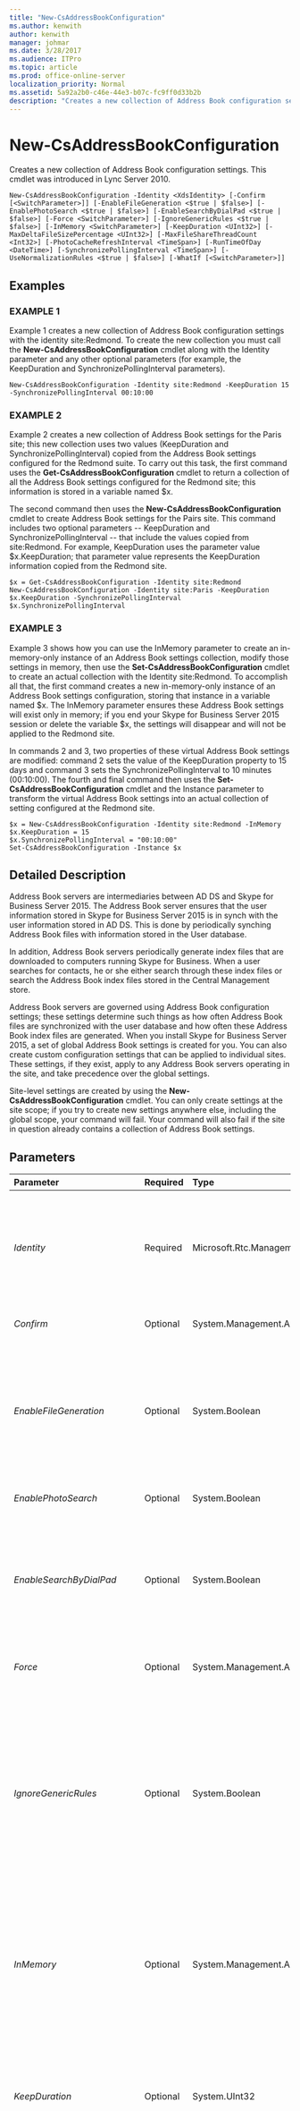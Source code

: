 ```yaml
---
title: "New-CsAddressBookConfiguration"
ms.author: kenwith
author: kenwith
manager: johmar
ms.date: 3/28/2017
ms.audience: ITPro
ms.topic: article
ms.prod: office-online-server
localization_priority: Normal
ms.assetid: 5a92a2b0-c46e-44e3-b07c-fc9ff0d33b2b
description: "Creates a new collection of Address Book configuration settings. This cmdlet was introduced in Lync Server 2010."
---
```


# New-CsAddressBookConfiguration
 
Creates a new collection of Address Book configuration settings. This cmdlet was introduced in Lync Server 2010.
  
```
New-CsAddressBookConfiguration -Identity <XdsIdentity> [-Confirm [<SwitchParameter>]] [-EnableFileGeneration <$true | $false>] [-EnablePhotoSearch <$true | $false>] [-EnableSearchByDialPad <$true | $false>] [-Force <SwitchParameter>] [-IgnoreGenericRules <$true | $false>] [-InMemory <SwitchParameter>] [-KeepDuration <UInt32>] [-MaxDeltaFileSizePercentage <UInt32>] [-MaxFileShareThreadCount <Int32>] [-PhotoCacheRefreshInterval <TimeSpan>] [-RunTimeOfDay <DateTime>] [-SynchronizePollingInterval <TimeSpan>] [-UseNormalizationRules <$true | $false>] [-WhatIf [<SwitchParameter>]]

```

## Examples

### EXAMPLE 1

Example 1 creates a new collection of Address Book configuration settings with the identity site:Redmond. To create the new collection you must call the **New-CsAddressBookConfiguration** cmdlet along with the Identity parameter and any other optional parameters (for example, the KeepDuration and SynchronizePollingInterval parameters).
  
```
New-CsAddressBookConfiguration -Identity site:Redmond -KeepDuration 15 -SynchronizePollingInterval 00:10:00
```

### EXAMPLE 2

Example 2 creates a new collection of Address Book settings for the Paris site; this new collection uses two values (KeepDuration and SynchronizePollingInterval) copied from the Address Book settings configured for the Redmond suite. To carry out this task, the first command uses the **Get-CsAddressBookConfiguration** cmdlet to return a collection of all the Address Book settings configured for the Redmond site; this information is stored in a variable named $x.
  
The second command then uses the **New-CsAddressBookConfiguration** cmdlet to create Address Book settings for the Pairs site. This command includes two optional parameters -- KeepDuration and SynchronizePollingInterval -- that include the values copied from site:Redmond. For example, KeepDuration uses the parameter value $x.KeepDuration; that parameter value represents the KeepDuration information copied from the Redmond site.
  
```
$x = Get-CsAddressBookConfiguration -Identity site:Redmond
New-CsAddressBookConfiguration -Identity site:Paris -KeepDuration $x.KeepDuration -SynchronizePollingInterval $x.SynchronizePollingInterval
```

### EXAMPLE 3

Example 3 shows how you can use the InMemory parameter to create an in-memory-only instance of an Address Book settings collection, modify those settings in memory, then use the **Set-CsAddressBookConfiguration** cmdlet to create an actual collection with the Identity site:Redmond. To accomplish all that, the first command creates a new in-memory-only instance of an Address Book settings configuration, storing that instance in a variable named $x. The InMemory parameter ensures these Address Book settings will exist only in memory; if you end your Skype for Business Server 2015 session or delete the variable $x, the settings will disappear and will not be applied to the Redmond site.
  
In commands 2 and 3, two properties of these virtual Address Book settings are modified: command 2 sets the value of the KeepDuration property to 15 days and command 3 sets the SynchronizePollingInterval to 10 minutes (00:10:00). The fourth and final command then uses the **Set-CsAddressBookConfiguration** cmdlet and the Instance parameter to transform the virtual Address Book settings into an actual collection of setting configured at the Redmond site.
  
```
$x = New-CsAddressBookConfiguration -Identity site:Redmond -InMemory
$x.KeepDuration = 15
$x.SynchronizePollingInterval = "00:10:00"
Set-CsAddressBookConfiguration -Instance $x
```

## Detailed Description

Address Book servers are intermediaries between AD DS and Skype for Business Server 2015. The Address Book server ensures that the user information stored in Skype for Business Server 2015 is in synch with the user information stored in AD DS. This is done by periodically synching Address Book files with information stored in the User database.
  
In addition, Address Book servers periodically generate index files that are downloaded to computers running Skype for Business. When a user searches for contacts, he or she either search through these index files or search the Address Book index files stored in the Central Management store.
  
Address Book servers are governed using Address Book configuration settings; these settings determine such things as how often Address Book files are synchronized with the user database and how often these Address Book index files are generated. When you install Skype for Business Server 2015, a set of global Address Book settings is created for you. You can also create custom configuration settings that can be applied to individual sites. These settings, if they exist, apply to any Address Book servers operating in the site, and take precedence over the global settings. 
  
Site-level settings are created by using the **New-CsAddressBookConfiguration** cmdlet. You can only create settings at the site scope; if you try to create new settings anywhere else, including the global scope, your command will fail. Your command will also fail if the site in question already contains a collection of Address Book settings.
  
## Parameters

|**Parameter**|**Required**|**Type**|**Description**|
|:-----|:-----|:-----|:-----|
| _Identity_ <br/> |Required  <br/> |Microsoft.Rtc.Management.Xds.XdsIdentity  <br/> |Unique identifier to be assigned to the new collection of Address Book settings. Because you can only create new collections at the site scope, the Identity will always be the prefix "site:" followed by the site name; for example "site:Redmond".  <br/> |
| _Confirm_ <br/> |Optional  <br/> |System.Management.Automation.SwitchParameter  <br/> |Prompts you for confirmation before executing the command.  <br/> |
| _EnableFileGeneration_ <br/> |Optional  <br/> |System.Boolean  <br/> |When set to True (the default value) the Address Book server generates Address Book index files that can be downloaded by clients. When set to False, these index files are not generated. That means that client applications will have to use the Address Book Web Query service when searching for contacts.  <br/> |
| _EnablePhotoSearch_ <br/> |Optional  <br/> |System.Boolean  <br/> |When set to True, user photos will be displayed in search results.  <br/> |
| _EnableSearchByDialPad_ <br/> |Optional  <br/> |System.Boolean  <br/> |When set to True, users will be able to search for contacts by using their mobile device keypad. This can be a convenience for mobile users, but has the potential to greatly increase the size of your Address Book database.  <br/> The default value is True ($True).  <br/> |
| _Force_ <br/> |Optional  <br/> |System.Management.Automation.SwitchParameter  <br/> |Suppresses the display of any non-fatal error message that might occur when running the command.  <br/> |
| _IgnoreGenericRules_ <br/> |Optional  <br/> |System.Boolean  <br/> |Indicates whether or not the Address Book server ignores the generic normalization rules used when parsing phone numbers. Generic rules are the rules that are built into Skype for Business Server 2015. These rules cannot be changed; however, by setting the value of this property to True you can instruct your Address Book servers to ignore these rules and instead use custom rules that you create yourself. The default value is False.  <br/> |
| _InMemory_ <br/> |Optional  <br/> |System.Management.Automation.SwitchParameter  <br/> |Creates an object reference without actually committing the object as a permanent change. If you assign the output of this cmdlet called with this parameter to a variable, you can make changes to the properties of the object reference and then commit those changes by calling this cmdlet's matching **Set-\<cmdlet\>**. <br/> |
| _KeepDuration_ <br/> |Optional  <br/> |System.UInt32  <br/> |Specifies the amount of time (in days) that Address Book servers will keep change files. Change files older than the value of the KeepDuration property will be deleted. The KeepDuration can be set to any integer value between 1 and 90, inclusive. The default value is 30 days.  <br/> |
| _MaxDeltaFileSizePercentage_ <br/> |Optional  <br/> |System.UInt32  <br/> |When changes are made to Active Directory (such as a new user being enabled for Skype for Business Server 2015) the Address Book server typically records these changes in a "delta file," a file consisting only of the updated information; Skype for Business can then download the delta files rather than a complete Address Book file. The MaxDeltaFileSizePercentage property determines how large the delta files can get before they are incorporated into the complete Address Book file. By default, delta files can be as large as 20 percent of the complete Address Book file before a new Address Book file is generated. At that point, Lync clients will download the complete file rather than a delta file.  <br/> MaxDeltaFileSizePercentage must be entered as a percentage value, from 1 to 100, inclusive.  <br/> |
| _MaxFileShareThreadCount_ <br/> |Optional  <br/> |System.Int32  <br/> |Specifies the maximum number of system resources that can be used by the Address Book server if there are problems accessing the service file share. The default value is 300.  <br/> |
| _PhotoCacheRefreshInterval_ <br/> |Optional  <br/> |System.TimeSpan  <br/> |PARAMVALUE: TimeSpan  <br/> |
| _RunTimeOfDay_ <br/> |Optional  <br/> |System.DateTime  <br/> |Indicates the time of day when the servers generate new Address Book files. The RunTimeOfDay property is based on a 24-hour clock (hours:minutes:seconds), with 00:00:00 representing midnight and 23:59:00 representing 11:59 P.M..  <br/> The default value is 01:30:00 (1:30 A.M.).  <br/> |
| _SynchronizePollingInterval_ <br/> |Optional  <br/> |System.TimeSpan  <br/> |Indicates how often Address Book servers synchronize their information with the information stored in the User database. The SynchronizePollingInterval can be set to any value between 5 seconds (00:00:05) and 3 hours (03:00:00). The default value is 5 minutes (00:05:00).  <br/> |
| _UseNormalizationRules_ <br/> |Optional  <br/> |System.Boolean  <br/> |Indicates whether Address Book servers should use phone normalization rules when retrieving phone numbers. If set to False, phone numbers will be retrieved as-is, and it will be up to the client application to apply normalization rules when displaying these numbers.  <br/> The default value is True.  <br/> |
| _WhatIf_ <br/> |Optional  <br/> |System.Management.Automation.SwitchParameter  <br/> |Describes what would happen if you executed the command without actually executing the command.  <br/> |
| _BypassDualWrite_ <br/> |Optional  <br/> |System.Boolean  <br/> |PARAMVALUE: $true | $false  <br/> |
   
## Input Types

None. The **New-CsAddressBookConfiguration** cmdlet does not accept pipelined input.
  
## Return Types

Creates instances of the Microsoft.Rtc.Management.WritableConfig.Settings.AddressBook.AddressBookSettings object.
  
## See also

#### 

[Get-CsAddressBookConfiguration](get-csaddressbookconfiguration.md)
  
[Remove-CsAddressBookConfiguration](remove-csaddressbookconfiguration.md)
  
[Set-CsAddressBookConfiguration](set-csaddressbookconfiguration.md)

